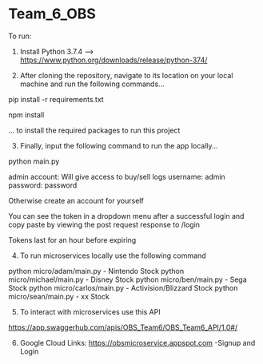 # Team_6_OBS

To run:

1. Install Python 3.7.4 --> https://www.python.org/downloads/release/python-374/

2. After cloning the repository, navigate to its location on your local machine and run the following commands...

pip install -r requirements.txt

npm install

... to install the required packages to run this project

3. Finally, input the following command to run the app locally...

python main.py

admin account: Will give access to buy/sell logs
username: admin
password: password

Otherwise create an account for yourself

You can see the token in a dropdown menu after a successful login
and copy paste by viewing the post request response to /login

Tokens last for an hour before expiring

4. To run microservices locally use the following command

python micro/adam/main.py - Nintendo Stock
python micro/michael/main.py - Disney Stock
python micro/ben/main.py - Sega Stock
python micro/carlos/main.py - Activision/Blizzard Stock
python micro/sean/main.py - xx Stock

5. To interact with microservices use this API

https://app.swaggerhub.com/apis/OBS_Team6/OBS_Team6_API/1.0#/

6. Google Cloud Links:
https://obsmicroservice.appspot.com   -Signup and Login